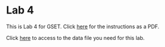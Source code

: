 # Lab 4 
This is Lab 4 for GSET. Click [here](https://github.com/thillRobot/matlab_workshop/blob/gset/lab/lab4/lab4.pdf) for the instructions as a PDF.

Click [here](https://github.com/thillRobot/matlab_workshop/blob/gset/lab/lab4/lab4_data.txt) to access to the data file you need for this lab.